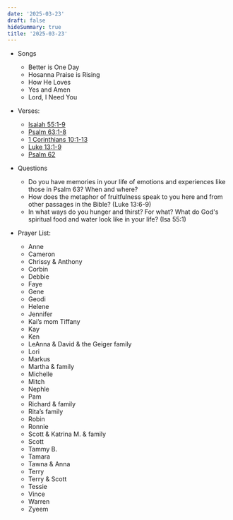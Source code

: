 ```yaml
---
date: '2025-03-23'
draft: false
hideSummary: true
title: '2025-03-23'
---
```


- Songs
  - Better is One Day
  - Hosanna Praise is Rising
  - How He Loves
  - Yes and Amen
  - Lord, I Need You

- Verses:
  - [Isaiah 55:1-9](https://www.biblegateway.com/passage/?search=Isaiah+55%3A1-9&version=NIV)  
  - [Psalm 63:1-8](https://www.biblegateway.com/passage/?search=Psalm+63%3A1-8&version=NIV)  
  - [1 Corinthians 10:1-13](https://www.biblegateway.com/passage/?search=1+Corinthians+10%3A1-13&version=NIV)  
  - [Luke 13:1-9](https://www.biblegateway.com/passage/?search=Luke+13%3A1-9&version=NIV)  
  - [Psalm 62](https://www.biblegateway.com/passage/?search=Psalm+62&version=NIV)  

- Questions
  - Do you have memories in your life of emotions and experiences like those in Psalm 63? When and where?
  - How does the metaphor of fruitfulness speak to you here and from other passages in the Bible? (Luke 13:6-9)
  - In what ways do you hunger and thirst? For what? What do God's spiritual food and water look like in your life? (Isa 55:1)

- Prayer List:  
  - Anne  
  - Cameron  
  - Chrissy & Anthony  
  - Corbin  
  - Debbie  
  - Faye  
  - Gene  
  - Geodi  
  - Helene  
  - Jennifer  
  - Kai’s mom Tiffany  
  - Kay  
  - Ken  
  - LeAnna & David & the Geiger family  
  - Lori  
  - Markus  
  - Martha & family  
  - Michelle  
  - Mitch  
  - Nephle  
  - Pam  
  - Richard & family  
  - Rita’s family  
  - Robin  
  - Ronnie  
  - Scott & Katrina M. & family  
  - Scott  
  - Tammy B.  
  - Tamara  
  - Tawna & Anna  
  - Terry  
  - Terry & Scott  
  - Tessie  
  - Vince  
  - Warren  
  - Zyeem  
